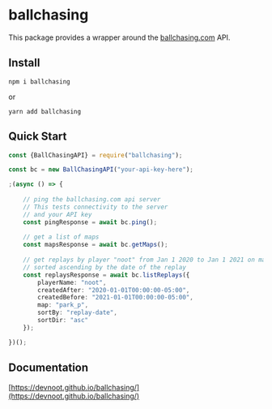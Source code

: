 # ballchasing

This package provides a wrapper around the [ballchasing.com]() API.

## Install 
```
npm i ballchasing
```
or
```
yarn add ballchasing
```

## Quick Start 

```typescript
const {BallChasingAPI} = require("ballchasing");

const bc = new BallChasingAPI("your-api-key-here");

;(async () => {
    
    // ping the ballchasing.com api server
    // This tests connectivity to the server
    // and your API key
    const pingResponse = await bc.ping();    
    
    // get a list of maps
    const mapsResponse = await bc.getMaps();
    
    // get replays by player "noot" from Jan 1 2020 to Jan 1 2021 on map "park_p"
    // sorted ascending by the date of the replay
    const replaysResponse = await bc.listReplays({
        playerName: "noot",
        createdAfter: "2020-01-01T00:00:00-05:00",
        createdBefore: "2021-01-01T00:00:00-05:00",
        map: "park_p",
        sortBy: "replay-date",
        sortDir: "asc"
    });

})();

```

## Documentation
[https://devnoot.github.io/ballchasing/](https://devnoot.github.io/ballchasing/)
